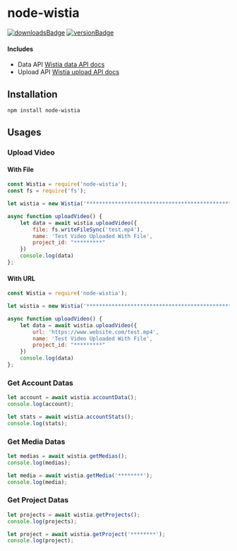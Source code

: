 # node-wistia

[![downloadsBadge](https://img.shields.io/npm/dt/node-wistia?style=for-the-badge)](https://npmjs.com/node-wistia)
[![versionBadge](https://img.shields.io/npm/v/node-wistia?style=for-the-badge)](https://npmjs.com/node-wistia)

#### Includes

- Data API [Wistia data API docs](https://wistia.com/doc/data-api)
- Upload API [Wistia upload API docs](https://wistia.com/doc/upload-api)

## Installation

```bash
npm install node-wistia
```

## Usages

### Upload Video

#### With File
```js
const Wistia = require('node-wistia');
const fs = require('fs');

let wistia = new Wistia('****************************************************************');

async function uploadVideo() {
    let data = await wistia.uploadVideo({
        file: fs.writeFileSync('test.mp4'),
        name: 'Test Video Uploaded With File',
        project_id: "*********"
    })
    console.log(data)
};
```

#### With URL

```js
const Wistia = require('node-wistia');

let wistia = new Wistia('****************************************************************');

async function uploadVideo() {
    let data = await wistia.uploadVideo({
        url: 'https://www.website.com/test.mp4',
        name: 'Test Video Uploaded With File',
        project_id: "*********"
    })
    console.log(data)
};
```

### Get Account Datas

```js
let account = await wistia.accountData();
console.log(account);

let stats = await wistia.accountStats();
console.log(stats);
```

### Get Media Datas

```js
let medias = await wistia.getMedias();
console.log(medias);

let media = await wistia.getMedia('********');
console.log(media); 
```

### Get Project Datas

```js
let projects = await wistia.getProjects();
console.log(projects);

let project = await wistia.getProject('********');
console.log(project);
```